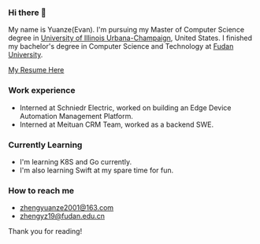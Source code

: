### Hi there 👋

<!--[![Anurag's GitHub stats](https://github-readme-stats.vercel.app/api?username=principlezheng&theme=dracula&count_private=true&hide=prs)](https://github.com/anuraghazra/github-readme-stats)-->
<!--[![Top Langs](https://github-readme-stats.vercel.app/api/top-langs/?username=principlezheng&hide=html,Tex,css&layout=compact)](https://github.com/anuraghazra/github-readme-stats)-->

My name is Yuanze(Evan). I'm pursuing my Master of Computer Science degree in [University of Illinois Urbana-Champaign](https://illinois.edu/), United States. I finished my bachelor's degree in Computer Science and Technology at [Fudan University](https://cs.fudan.edu.cn/).
<!-- [Master of Science in Professional Computer Science](https://www.sfu.ca/computing/current-students/graduate-students/academic-programs/professional-master-of-science-in-computer-science.html) degree in Simon Fraser University, BC, Canada.
 -->
[My Resume Here](./CV.pdf)
### Work experience
- Interned at Schniedr Electric, worked on building an Edge Device Automation Management Platform.
- Interned at Meituan CRM Team, worked as a backend SWE.

### Currently Learning

- I'm learning K8S and Go currently.
- I'm also learning Swift at my spare time for fun.

### How to reach me

- zhengyuanze2001@163.com 
- zhengyz19@fudan.edu.cn

Thank you for reading!
